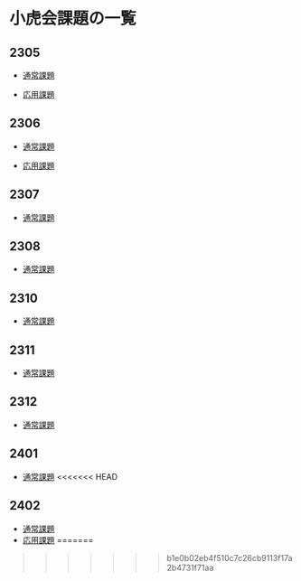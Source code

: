 # 小虎会課題の一覧

## 2305

- [通常課題](./kotora/2305/2305_kadai_n)

- [応用課題](./kotora/2305/2305_kadai_a)

## 2306

- [通常課題](./kotora/2306/2306_kadai_n)

- [応用課題](./kotora/2306/2306_kadai_a)

## 2307

- [通常課題](./kotora/2307/2307_kadai_n)

## 2308

- [通常課題](./kotora/2308/2308_kadai_n)

## 2310

- [通常課題](./kotora/2310/2310_kadai_n)

## 2311

- [通常課題](./kotora/2311/2311_kadai_n)

## 2312

- [通常課題](./kotora/2312/2312_kadai_n)

## 2401

- [通常課題](./kotora/2401/2401_kadai_n)
<<<<<<< HEAD

## 2402

- [通常課題](./kotora/2402/2402_kadai_n)
- [応用課題](./kotora/2402/2402_kadai_a)
=======
>>>>>>> b1e0b02eb4f510c7c26cb9113f17a2b4731f71aa
